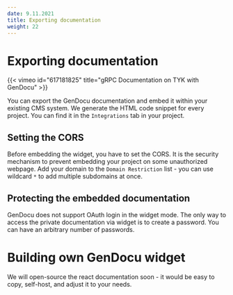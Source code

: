 ```yaml
---
date: 9.11.2021
title: Exporting documentation
weight: 22
---
```

# Exporting documentation

{{< vimeo id="617181825" title="gRPC Documentation on TYK with GenDocu" >}}

You can export the GenDocu documentation and embed it within your existing CMS system. 
We generate the HTML code snippet for every project. You can find it in the `Integrations` tab in your project. 

## Setting the CORS

Before embedding the widget, you have to set the CORS.
It is the security mechanism to prevent embedding your project on some unauthorized webpage. 
Add your domain to the `Domain Restriction` list - you can use wildcard `*` to add multiple subdomains at once.

## Protecting the embedded documentation

GenDocu does not support OAuth login in the widget mode. The only way to access the private documentation via widget is to create a password. 
You can have an arbitrary number of passwords.


# Building own GenDocu widget

We will open-source the react documentation soon - it would be easy to copy, self-host, and adjust it to your needs.
